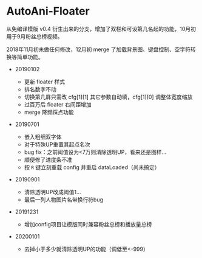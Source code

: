 # AutoAni-Floater

从免编译模版 v0.4 衍生出来的分支，增加了双栏和可设第几名起的功能，10月初用于9月粉丝总榜视频。

2018年11月初未做任何修改，12月初 merge 了加载背景图、键盘控制、空字符转换等简单功能。

- 20190102
  - 更新 floater 样式
  - 排名数字不动
  - 切换第几屏只需改 cfg[1][1] 其它参数自动填，cfg[1][0] 调整体宽度缩放
  - 过百万后 floater 右间距增加
  - merge 降频踩点功能

- 20190701
  - 嵌入粗细双字体
  - 对于特殊UP重置其起点名次
  - bug fix：之前阈值设为<7万则清除透明UP，看来还是图样…
  - 顺便修了进度条不准
  - 按 `R` 键立刻重载 config 并重启 dataLoaded（尚未搞定）

- 20190901
  - 清除透明UP改成阈值1…
  - 最后一列人物图片名带换行符bug

- 20191231
  - 增加config项目让模版同时兼容粉丝总榜和播放量总榜

- 20200101
  - 去掉小于多少就清除透明UP的功能（调低至<-999）
